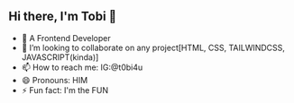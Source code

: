 ## Hi there, I'm Tobi 👋
 
- 🌱 A Frontend Developer  
- 👯 I’m looking to collaborate on any project[HTML, CSS, TAILWINDCSS, JAVASCRIPT(kinda)]
- 📫 How to reach me: IG:@t0bi4u 
- 😄 Pronouns: HIM
- ⚡ Fun fact: I'm the FUN
